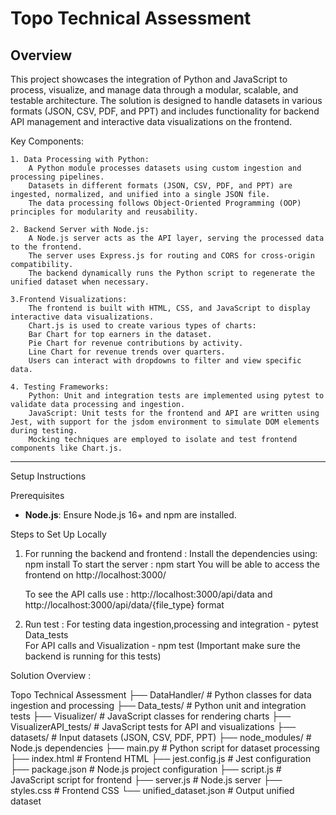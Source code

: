 # Topo Technical Assessment

## Overview

This project showcases the integration of Python and JavaScript to process, visualize, and manage data through a modular, scalable, and testable architecture. The solution is designed to handle datasets in various formats (JSON, CSV, PDF, and PPT) and includes functionality for backend API management and interactive data visualizations on the frontend.

Key Components:

    1. Data Processing with Python:
        A Python module processes datasets using custom ingestion and processing pipelines.
        Datasets in different formats (JSON, CSV, PDF, and PPT) are ingested, normalized, and unified into a single JSON file.
        The data processing follows Object-Oriented Programming (OOP) principles for modularity and reusability.

    2. Backend Server with Node.js:
        A Node.js server acts as the API layer, serving the processed data to the frontend.
        The server uses Express.js for routing and CORS for cross-origin compatibility.
        The backend dynamically runs the Python script to regenerate the unified dataset when necessary.

    3.Frontend Visualizations:
        The frontend is built with HTML, CSS, and JavaScript to display interactive data visualizations.
        Chart.js is used to create various types of charts:
        Bar Chart for top earners in the dataset.
        Pie Chart for revenue contributions by activity.
        Line Chart for revenue trends over quarters.
        Users can interact with dropdowns to filter and view specific data.

    4. Testing Frameworks:
        Python: Unit and integration tests are implemented using pytest to validate data processing and ingestion.
        JavaScript: Unit tests for the frontend and API are written using Jest, with support for the jsdom environment to simulate DOM elements during testing.
        Mocking techniques are employed to isolate and test frontend components like Chart.js.
---

Setup Instructions

Prerequisites

- **Node.js**: Ensure Node.js 16+ and npm are installed.

Steps to Set Up Locally 


1. For running the backend and frontend :
    Install the dependencies using: npm install
    To start the server : npm start
    You will be able to access the frontend on http://localhost:3000/

    To see the API calls use : http://localhost:3000/api/data and http://localhost:3000/api/data/{file_type} format

2. Run test :
    For testing data ingestion,processing and integration - pytest Data_tests\
    For API calls and Visualization - npm test    (Important make sure the backend is running for this tests)




Solution Overview : 

Topo Technical Assessment
├── DataHandler/              # Python classes for data ingestion and processing
├── Data_tests/               # Python unit and integration tests
├── Visualizer/               # JavaScript classes for rendering charts
├── VisualizerAPI_tests/      # JavaScript tests for API and visualizations
├── datasets/                 # Input datasets (JSON, CSV, PDF, PPT)
├── node_modules/             # Node.js dependencies
├── main.py                   # Python script for dataset processing
├── index.html                # Frontend HTML
├── jest.config.js            # Jest configuration
├── package.json              # Node.js project configuration
├── script.js                 # JavaScript script for frontend
├── server.js                 # Node.js server
├── styles.css                # Frontend CSS
└── unified_dataset.json      # Output unified dataset





    

